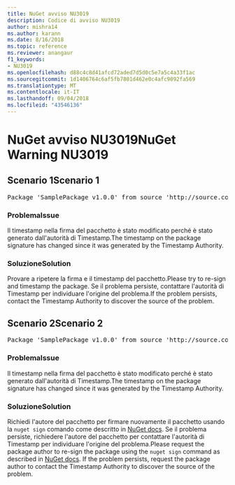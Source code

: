 ```yaml
---
title: NuGet avviso NU3019
description: Codice di avviso NU3019
author: mishra14
ms.author: karann
ms.date: 8/16/2018
ms.topic: reference
ms.reviewer: anangaur
f1_keywords:
- NU3019
ms.openlocfilehash: d88c4c8d41afcd72aded7d5d0c5e7a5c4a33f1ac
ms.sourcegitcommit: 1d1406764c6af5fb7801d462e0c4afc9092fa569
ms.translationtype: MT
ms.contentlocale: it-IT
ms.lasthandoff: 09/04/2018
ms.locfileid: "43546136"
---
```

# <a name="nuget-warning-nu3019"></a><span data-ttu-id="dabbf-103">NuGet avviso NU3019</span><span class="sxs-lookup"><span data-stu-id="dabbf-103">NuGet Warning NU3019</span></span>

## <a name="scenario-1"></a><span data-ttu-id="dabbf-104">Scenario 1</span><span class="sxs-lookup"><span data-stu-id="dabbf-104">Scenario 1</span></span>

<pre>Package 'SamplePackage v1.0.0' from source 'http://source.com/index.json': The timestamp integrity check failed.</pre>

### <a name="issue"></a><span data-ttu-id="dabbf-105">Problema</span><span class="sxs-lookup"><span data-stu-id="dabbf-105">Issue</span></span>

<span data-ttu-id="dabbf-106">Il timestamp nella firma del pacchetto è stato modificato perché è stato generato dall'autorità di Timestamp.</span><span class="sxs-lookup"><span data-stu-id="dabbf-106">The timestamp on the package signature has changed since it was generated by the Timestamp Authority.</span></span>


### <a name="solution"></a><span data-ttu-id="dabbf-107">Soluzione</span><span class="sxs-lookup"><span data-stu-id="dabbf-107">Solution</span></span>

<span data-ttu-id="dabbf-108">Provare a ripetere la firma e il timestamp del pacchetto.</span><span class="sxs-lookup"><span data-stu-id="dabbf-108">Please try to re-sign and timestamp the package.</span></span> <span data-ttu-id="dabbf-109">Se il problema persiste, contattare l'autorità di Timestamp per individuare l'origine del problema.</span><span class="sxs-lookup"><span data-stu-id="dabbf-109">If the problem persists, contact the Timestamp Authority to discover the source of the problem.</span></span>



## <a name="scenario-2"></a><span data-ttu-id="dabbf-110">Scenario 2</span><span class="sxs-lookup"><span data-stu-id="dabbf-110">Scenario 2</span></span>

<pre>Package 'SamplePackage v1.0.0' from source 'http://source.com/index.json': The primary signature's timestamp integrity check failed.</pre>

### <a name="issue"></a><span data-ttu-id="dabbf-111">Problema</span><span class="sxs-lookup"><span data-stu-id="dabbf-111">Issue</span></span>

<span data-ttu-id="dabbf-112">Il timestamp nella firma del pacchetto è stato modificato perché è stato generato dall'autorità di Timestamp.</span><span class="sxs-lookup"><span data-stu-id="dabbf-112">The timestamp on the package signature has changed since it was generated by the Timestamp Authority.</span></span>


### <a name="solution"></a><span data-ttu-id="dabbf-113">Soluzione</span><span class="sxs-lookup"><span data-stu-id="dabbf-113">Solution</span></span>

<span data-ttu-id="dabbf-114">Richiedi l'autore del pacchetto per firmare nuovamente il pacchetto usando la `nuget sign` comando come descritto in [NuGet docs](https://docs.microsoft.com/en-us/nuget/create-packages/sign-a-package). Se il problema persiste, richiedere l'autore del pacchetto per contattare l'autorità di Timestamp per individuare l'origine del problema.</span><span class="sxs-lookup"><span data-stu-id="dabbf-114">Please request the package author to re-sign the package using the `nuget sign` command as described in [NuGet docs](https://docs.microsoft.com/en-us/nuget/create-packages/sign-a-package). If the problem persists, request the package author to contact the Timestamp Authority to discover the source of the problem.</span></span>


